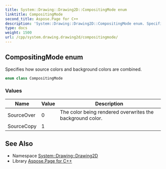 ```yaml
---
title: System::Drawing::Drawing2D::CompositingMode enum
linktitle: CompositingMode
second_title: Aspose.Page for C++
description: 'System::Drawing::Drawing2D::CompositingMode enum. Specifies how source colors and background colors are combined in C++.'
type: docs
weight: 1500
url: /cpp/system.drawing.drawing2d/compositingmode/
---
```

## CompositingMode enum


Specifies how source colors and background colors are combined.

```cpp
enum class CompositingMode
```

### Values

| Name | Value | Description |
| --- | --- | --- |
| SourceOver | 0 | The color being rendered overwrites the background color. |
| SourceCopy | 1 |  |

## See Also

* Namespace [System::Drawing::Drawing2D](../)
* Library [Aspose.Page for C++](../../)

